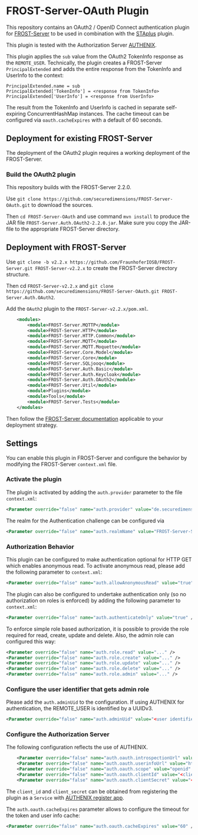 # FROST-Server-OAuth Plugin
This repository contains an OAuth2 / OpenID Connect authentication plugin for [FROST-Server](https://github.com/FraunhoferIOSB/FROST-Server) to be used in combination with the [STAplus](https://github.com/securedimensions/FROST-Server-PLUS) plugin.

This plugin is tested with the Authorization Server [AUTHENIX](https://www.authenix.eu). 

This plugin applies the `sub` value from the OAuth2 TokenInfo response as the `REMOTE_USER`. Technically, the plugin creates a FROST-Server `PrincipalExtended` and adds the entire response from the TokenInfo and UserInfo to the context:

````
PrincipalExtended.name = sub
PrincipalExtended['TokenInfo'] = <response from TokenInfo>
PrincipalExtended['UserInfo'] = <response from UserInfo>
````

The result from the TokenInfo and UserInfo is cached in separate self-expiring ConcurrentHashMap instances. The cache timeout can be configured via `oauth.cacheExpires` with a default of 60 seconds.

## Deployment for existing FROST-Server
The deployment of the OAuth2 plugin requires a working deployment of the FROST-Server.

### Build the OAuth2 plugin
This repository builds with the FROST-Server 2.2.0.

Use `git clone https://github.com/securedimensions/FROST-Server-OAuth.git` to download the sources.

Then `cd FROST-Server-OAuth` and use command `mvn install` to produce the JAR file `FROST-Server.Auth.OAuth2-2.2.0.jar`. Make sure you copy the JAR-file to the appropriate FROST-Server directory.

## Deployment with FROST-Server
Use `git clone -b v2.2.x https://github.com/FraunhoferIOSB/FROST-Server.git FROST-Server-v2.2.x` to create the FROST-Server directory structure.

Then cd `FROST-Server-v2.2.x` and `git clone https://github.com/securedimensions/FROST-Server-OAuth.git FROST-Server.Auth.OAuth2`.

Add the `OAuth2` plugin to the `FROST-Server-v2.2.x/pom.xml`.

```xml
    <modules>
        <module>FROST-Server.MQTTP</module>
        <module>FROST-Server.HTTP</module>
        <module>FROST-Server.HTTP.Common</module>
        <module>FROST-Server.MQTT</module>
        <module>FROST-Server.MQTT.Moquette</module>
        <module>FROST-Server.Core.Model</module>
        <module>FROST-Server.Core</module>
        <module>FROST-Server.SQLjooq</module>
        <module>FROST-Server.Auth.Basic</module>
        <module>FROST-Server.Auth.Keycloak</module>
        <module>FROST-Server.Auth.OAuth2</module>
        <module>FROST-Server.Util</module>
        <module>Plugins</module>
        <module>Tools</module>
        <module>FROST-Server.Tests</module>
    </modules>
```

Then follow the [FROST-Server documentation](https://fraunhoferiosb.github.io/FROST-Server/deployment/architecture-packages.html) applicable to your deployment strategy.  

## Settings
You can enable this plugin in FROST-Server and configure the behavior by modifying the FROST-Server `context.xml` file.

### Activate the plugin
The plugin is activated by adding the `auth.provider` parameter to the file `context.xml`:

```xml
<Parameter override="false" name="auth.provider" value="de.securedimensions.frostserver.auth.oauth2.OAuth2AuthProvider" description="The java class used to configure authentication/authorisation."/>
```

The realm for the Authentication challenge can be configured via 
```xml
<Parameter override="false" name="auth.realmName" value="FROST-Server-STAplus" />
```

### Authorization Behavior
This plugin can be configured to make authentication optional for HTTP GET which enables anonymous read. To activate anonymous read, please add the following parameter to `context.xml`:

```xml
<Parameter override="false" name="auth.allowAnonymousRead" value="true" />
```

The plugin can also be configured to undertake authentication only (so no authorization on roles is enforced) by adding the following parameter to `context.xml`:

```xml
<Parameter override="false" name="auth.authenticateOnly" value="true" />
```

To enforce simple role based authorization, it is possible to provide the role required for read, create, update and delete. Also, the admin role can configured this way:

```xml
<Parameter override="false" name="auth.role.read" value="..." />
<Parameter override="false" name="auth.role.create" value="..." />
<Parameter override="false" name="auth.role.update" value="..." />
<Parameter override="false" name="auth.role.delete" value="..." />
<Parameter override="false" name="auth.role.admin" value="..." />
```

### Configure the user identifier that gets admin role
Please add the `auth.adminUid` to the configuration. If using AUTHENIX for authentication, the REMOTE_USER is identified by a UUIDv3.

```xml
<Parameter override="false" name="auth.adminUid" value="<user identifier>" />
```

### Configure the Authorization Server
The following configuration reflects the use of AUTHENIX.  

```xml
    <Parameter override="false" name="auth.oauth.introspectionUrl" value="https://www.authenix.eu/oauth/tokeninfo" />
    <Parameter override="false" name="auth.oauth.userinfoUrl" value="https://www.authenix.eu/openid/userinfo" />
    <Parameter override="false" name="auth.oauth.scope" value="openid" />
    <Parameter override="false" name="auth.oauth.clientId" value="<client_id>" />
    <Parameter override="false" name="auth.oauth.clientSecret" value="<client_secret>" />
```
The `client_id` and `client_secret` can be obtained from registering the plugin as a `Service` with [AUTHENIX register app](https://www.authenix.eu/users/registerapp).

The `auth.oauth.cacheExpires` parameter allows to configure the timeout for the token and user info cache:

```xml
<Parameter override="false" name="auth.oauth.cacheExpires" value="60" />
```

